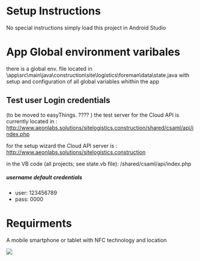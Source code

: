 # Setup Instructions
No special instructions simply load this project in Android Studio 

# App Global environment varibales
there is a global env. file located in \app\src\main\java\construction\site\logistics\foreman\data\state.java with setup and configuration of all global variables whithin the app

## Test user Login credentials
(to be moved to easyThings. ???? )
the test server for the Cloud API is currently located in : http://www.aeonlabs.solutions/sitelogistics.construction/shared/csaml/api/index.php

for the setup wizard the Cloud API server is :  http://www.aeonlabs.solutions/sitelogistics.construction

in the VB code (all projects; see state.vb file): /shared/csaml/api/index.php

##### username default credentials
- user: 123456789
- pass: 0000


# Requirments
A mobile smartphone or tablet with NFC technology and location 

![](https://github.com/aeonSolutions/Site-Logistics-Platform/blob/main/Android/ScreenShots/Screenshot_20201117-124355.jpg)
